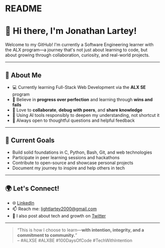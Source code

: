 # README
# 👋 Hi there, I'm Jonathan Lartey!

Welcome to my GitHub! I'm currently a Software Engineering learner with the ALX program—a journey that's not just about learning to code, but about growing through collaboration, curiosity, and real-world projects.

---

## 🌱 About Me

- 💻 Currently learning Full-Stack Web Development via the **ALX SE** program  
- 🔁 Believe in **progress over perfection** and learning through **wins and fails**  
- 🤝 Love to **collaborate**, **debug with peers**, and **share knowledge**  
- 🧠 Using AI tools responsibly to deepen my understanding, not shortcut it  
- 💬 Always open to thoughtful questions and helpful feedback  

---

## 🚀 Current Goals

- Build solid foundations in C, Python, Bash, Git, and web technologies  
- Participate in peer learning sessions and hackathons  
- Contribute to open-source and showcase personal projects  
- Document my journey to inspire and help others in tech  

---

## 🌍 Let's Connect!

- 🌐 [LinkedIn](https://www.linkedin.com/in/jonathan-lartey-66337a347/)  
- 📫 Reach me: lightlartey2000@gmail.com  
- 🧠 I also post about tech and growth on [Twitter](https://x.com/Commit_Crusader)  

---

> “This is how I choose to learn—**with intention, integrity, and a commitment to community.**”  
> – #ALXSE #ALXBE #100DaysOfCode #TechWithIntention
